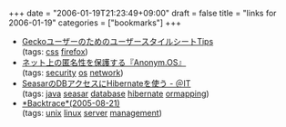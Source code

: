 +++
date = "2006-01-19T21:23:49+09:00"
draft = false
title = "links for 2006-01-19"
categories = ["bookmarks"]
+++

<ul>
	<li>
		<div><a href="http://homepage2.nifty.com/tomchem/www/css/usercss.html">GeckoユーザーのためのユーザースタイルシートTips</a></div>
		<div>(tags: <a href="http://del.icio.us/nobu666/css">css</a> <a href="http://del.icio.us/nobu666/firefox">firefox</a>)</div>
	</li>
	<li>
		<div><a href="http://hotwired.goo.ne.jp/news/technology/story/20060118301.html">ネット上の匿名性を保護する『Anonym.OS』</a></div>
		<div>(tags: <a href="http://del.icio.us/nobu666/security">security</a> <a href="http://del.icio.us/nobu666/os">os</a> <a href="http://del.icio.us/nobu666/network">network</a>)</div>
	</li>
	<li>
		<div><a href="http://www.atmarkit.co.jp/fjava/rensai3/seasar2_06/seasar2_06_1.html">SeasarのDBアクセスにHibernateを使う - ＠IT</a></div>
		<div>(tags: <a href="http://del.icio.us/nobu666/java">java</a> <a href="http://del.icio.us/nobu666/seasar">seasar</a> <a href="http://del.icio.us/nobu666/database">database</a> <a href="http://del.icio.us/nobu666/hibernate">hibernate</a> <a href="http://del.icio.us/nobu666/ormapping">ormapping</a>)</div>
	</li>
	<li>
		<div><a href="http://triaez.kaisei.org/~kaoru/diary/20050821.html#p01">*Backtrace*(2005-08-21)</a></div>
		<div>(tags: <a href="http://del.icio.us/nobu666/unix">unix</a> <a href="http://del.icio.us/nobu666/linux">linux</a> <a href="http://del.icio.us/nobu666/server">server</a> <a href="http://del.icio.us/nobu666/management">management</a>)</div>
	</li>
</ul>
